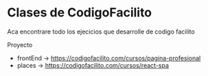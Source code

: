 # Clases de CodigoFacilito

Aca encontrare todo los ejecicios que desarrolle de codigo facilito


Proyecto 

* frontEnd -> https://codigofacilito.com/cursos/pagina-profesional
* places -> https://codigofacilito.com/cursos/react-spa

